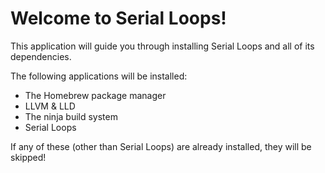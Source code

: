 # Welcome to Serial Loops!
This application will guide you through installing Serial Loops and all of its dependencies.

The following applications will be installed:
* The Homebrew package manager
* LLVM & LLD
* The ninja build system
* Serial Loops

If any of these (other than Serial Loops) are already installed, they will be skipped!
